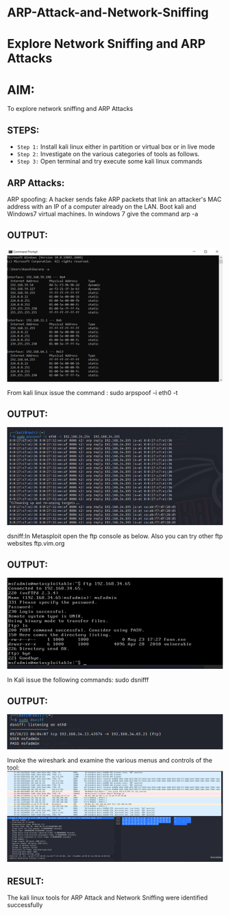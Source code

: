 # ARP-Attack-and-Network-Sniffing
# Explore Network Sniffing and ARP Attacks

# AIM:

To explore network sniffing and ARP Attacks

## STEPS:

- `Step 1:` Install kali linux either in partition or virtual box or in live mode
- `Step 2:` Investigate on the various categories of tools as follows.
-  `Step 3:` Open terminal and try execute some kali linux commands

## ARP Attacks:  
ARP spoofing: A hacker sends fake ARP packets that link an attacker's MAC address with an IP of a computer already on the LAN. 
Boot kali and Windows7 virtual machines.
In windows 7 give the command arp -a
## OUTPUT:
![](1.PNG)

From kali linux issue the command :
sudo arpspoof -i eth0 -t <target system> <gateway>
## OUTPUT:
![](2.png)

 dsniff:In Metasploit open the ftp console as below. Also you can try other ftp websites ftp.vim.org
## OUTPUT:
![](3.png)

In Kali issue the following commands:
sudo dsnifff
## OUTPUT:
![](4.png)

Invoke the wireshark and examine the various menus  and controls of the tool:
![](5.png)

## RESULT:
The kali linux tools for ARP Attack and Network Sniffing were identified successfully
